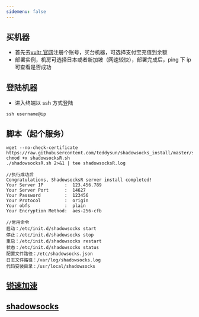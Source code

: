 ```yaml
---
sidemenu: false
---
```


## 买机器

- 首先去[vultr 官网](https://my.vultr.com/)注册个账号，买台机器，可选择支付宝充值到余额
- 部署实例，机房可选择日本或者新加坡（网速较快），部署完成后，ping 下 ip 可查看是否成功

## 登陆机器

- 进入终端以 ssh 方式登陆

```
ssh username@ip
```

## 脚本（起个服务）

```
wget --no-check-certificate https://raw.githubusercontent.com/teddysun/shadowsocks_install/master/shadowsocksR.sh
chmod +x shadowsocksR.sh
./shadowsocksR.sh 2>&1 | tee shadowsocksR.log

//执行成功后
Congratulations, ShadowsocksR server install completed!
Your Server IP        :  123.456.789
Your Server Port      :  14627
Your Password         :  123456
Your Protocol         :  origin
Your obfs             :  plain
Your Encryption Method:  aes-256-cfb

//常用命令
启动：/etc/init.d/shadowsocks start
停止：/etc/init.d/shadowsocks stop
重启：/etc/init.d/shadowsocks restart
状态：/etc/init.d/shadowsocks status
配置文件路径：/etc/shadowsocks.json
日志文件路径：/var/log/shadowsocks.log
代码安装目录：/usr/local/shadowsocks
```

## [锐速加速](https://www.vultrcn.com/tag/%E9%94%90%E9%80%9F%E4%B8%80%E9%94%AE/)

## [shadowsocks](https://github.com/shadowsocks/ShadowsocksX-NG)
